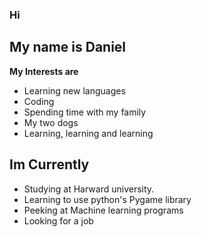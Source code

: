 ### Hi
## My name is Daniel

**My Interests are**
- Learning new languages
- Coding 
- Spending time with my family             
- My two dogs
- Learning, learning and learning

**Im Currently**
---
- Studying at Harward university.
- Learning to use python's Pygame library
- Peeking at Machine learning programs
- Looking for a job

<!---
dannivh3/dannivh3 is a ✨ special ✨ repository because its `README.md` (this file) appears on your GitHub profile.
You can click the Preview link to take a look at your changes.
--->
